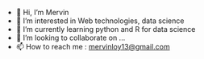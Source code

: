 - 👋 Hi, I’m Mervin 
- 👀 I’m interested in Web technologies, data science
- 🌱 I’m currently learning python and R for data science 
- 💞️ I’m looking to collaborate on ...
- 📫 How to reach me : mervinloy13@gmail.com 

<!---
mervinloy/mervinloy is a ✨ special ✨ repository because its `README.md` (this file) appears on your GitHub profile.
You can click the Preview link to take a look at your changes.
--->
